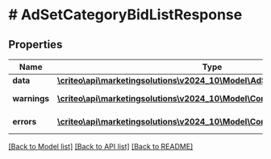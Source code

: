 # # AdSetCategoryBidListResponse

## Properties

Name | Type | Description | Notes
------------ | ------------- | ------------- | -------------
**data** | [**\criteo\api\marketingsolutions\v2024_10\Model\AdSetCategoryBidResource[]**](AdSetCategoryBidResource.md) |  | [optional]
**warnings** | [**\criteo\api\marketingsolutions\v2024_10\Model\CommonProblem[]**](CommonProblem.md) |  | [optional] [readonly]
**errors** | [**\criteo\api\marketingsolutions\v2024_10\Model\CommonProblem[]**](CommonProblem.md) |  | [optional] [readonly]

[[Back to Model list]](../../README.md#models) [[Back to API list]](../../README.md#endpoints) [[Back to README]](../../README.md)
